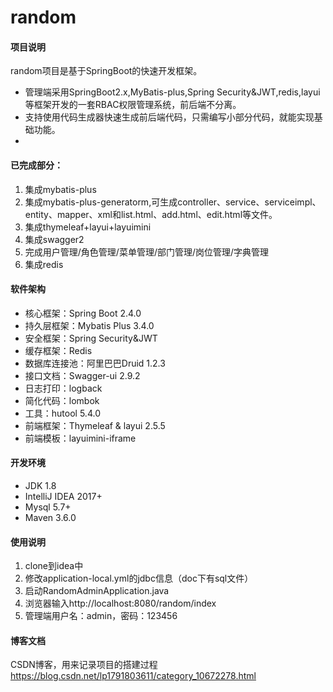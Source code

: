 # random

#### 项目说明
random项目是基于SpringBoot的快速开发框架。
* 管理端采用SpringBoot2.x,MyBatis-plus,Spring Security&JWT,redis,layui等框架开发的一套RBAC权限管理系统，前后端不分离。
* 支持使用代码生成器快速生成前后端代码，只需编写小部分代码，就能实现基础功能。
* 

#### 已完成部分： 
1. 集成mybatis-plus
2. 集成mybatis-plus-generatorm,可生成controller、service、serviceimpl、entity、mapper、xml和list.html、add.html、edit.html等文件。
3. 集成thymeleaf+layui+layuimini
4. 集成swagger2
5. 完成用户管理/角色管理/菜单管理/部门管理/岗位管理/字典管理
6. 集成redis

#### 软件架构
* 核心框架：Spring Boot 2.4.0
* 持久层框架：Mybatis Plus 3.4.0
* 安全框架：Spring Security&JWT 
* 缓存框架：Redis
* 数据库连接池：阿里巴巴Druid 1.2.3
* 接口文档：Swagger-ui 2.9.2
* 日志打印：logback
* 简化代码：lombok
* 工具：hutool 5.4.0
* 前端框架：Thymeleaf & layui 2.5.5 
* 前端模板：layuimini-iframe

#### 开发环境
* JDK 1.8
* IntelliJ IDEA 2017+
* Mysql 5.7+
* Maven 3.6.0 

#### 使用说明

1.  clone到idea中
2.  修改application-local.yml的jdbc信息（doc下有sql文件）
3.  启动RandomAdminApplication.java
4.  浏览器输入http://localhost:8080/random/index
5.  管理端用户名：admin，密码：123456

#### 博客文档

CSDN博客，用来记录项目的搭建过程
https://blog.csdn.net/lp1791803611/category_10672278.html 
